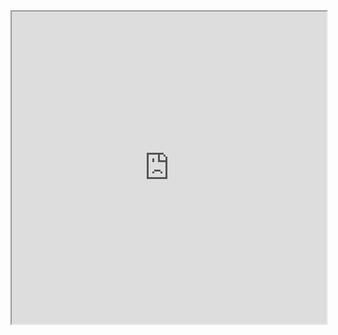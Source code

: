 <iframe src="https://studyPython123/Python_data_analysis/bar.html" width="100%" height="500px"></iframe>
